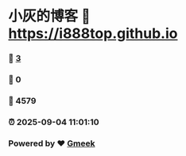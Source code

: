 # 小灰的博客 :link: https://i888top.github.io 
### :page_facing_up: [3](https://i888top.github.io/tag.html) 
### :speech_balloon: 0 
### :hibiscus: 4579 
### :alarm_clock: 2025-09-04 11:01:10 
### Powered by :heart: [Gmeek](https://github.com/Meekdai/Gmeek)
